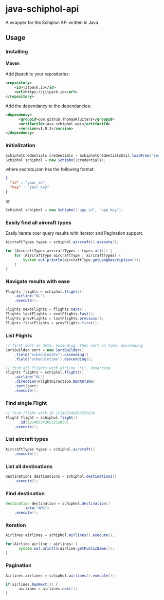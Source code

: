 # java-schiphol-api
A wrapper for the Schiphol API written in Java

## Usage

### Installing

#### Maven

Add jitpack to your repositories:
```xml
<repository>
    <id>jitpack.io</id>
    <url>https://jitpack.io</url>
</repository>
```

Add the dependancy to the dependancies:
```xml
<dependency>
      <groupId>com.github.ThomasKluiters</groupId>
      <artifactId>java-schiphol-api</artifactId>
      <version>v1.0.3</version>
</dependency>
```

### Initialization

```java
SchipholCredentials credentials = SchipholCredentialsUtil.loadFrom("secrets.json");
Schiphol schiphol = new Schiphol(credentials);
```

where secrets.json has the following format:
```json
{
  "id" : "your_id",
  "key" : "your_key"
}
```

or

```java
Schiphol schiphol = new Schiphol("app_id", "app_key");
```

### Easily find all aircraft types

Easily iterate over query results with Iterator and Pagination support.

```Java
AircraftTypes types = schiphol.aircraft().execute();

for (AircraftTypes aircraftTypes : types.all()) {
	for (AircraftType aircraftType : aircraftTypes) {
	    System.out.println(aircraftType.getLongDescription());
	}
}
```

### Navigate results with ease

```Java
Flights flights = schiphol.flights()
    .airline("KL")
    .execute();

Flights nextFlights = flights.next();
Flights lastFlights = nextFlights.last();
Flights prevFlights = lastFlights.previous();
Flights firstFlights = prevFlights.first();
```

### List Flights

```Java
// first sort on date, ascending, then sort on time, descending
SortBuilder sort = new SortBuilder()
	.field("scheduledate").ascending()
	.field("scheduletime").descending();

// find all flights with airline "KL", departing
Flights flights = schiphol.flights()
	.airline("KL")
	.direction(FlightDirection.DEPARTING)
	.sort(sort)
    .execute();
```

### Find single Flight

```Java
// find flight with ID 121405342663252830
Flight flight = schiphol.flight()
      .id(121405342663252830)
    .execute();
```

### List aircraft types

```Java
AircraftTypes types = schiphol.aircraft()
    .execute();
```

### List all destinations

```Java
Destinations destinations = schiphol.destinations()
    .execute();
```

### Find destination

```Java
Destination destination = schiphol.destination()
        .iata("AMS")
    .execute();
```

### Iteration

```Java
Airlines airlines = schiphol.airlines().execute();

for(Airline airline : airlines) {
      System.out.println(airline.getPublicName());
}
```

### Pagination

```Java
Airlines airlines = schiphol.airlines().execute();

if(airlines.hasNext()) {
      airlines = airlines.next();
}
```

